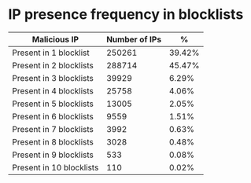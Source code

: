 # IP presence frequency in blocklists
| Malicious IP | Number of IPs | % |
|----|----|----|
| Present in 1 blocklist | 250261 | 39.42% |
| Present in 2 blocklists | 288714 | 45.47% |
| Present in 3 blocklists | 39929 | 6.29% |
| Present in 4 blocklists | 25758 | 4.06% |
| Present in 5 blocklists | 13005 | 2.05% |
| Present in 6 blocklists | 9559 | 1.51% |
| Present in 7 blocklists | 3992 | 0.63% |
| Present in 8 blocklists | 3028 | 0.48% |
| Present in 9 blocklists | 533 | 0.08% |
| Present in 10 blocklists | 110 | 0.02% |
